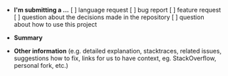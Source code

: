 * **I'm submitting a ...**
[ ] language request
[ ] bug report
[ ] feature request
[ ] question about the decisions made in the repository
[ ] question about how to use this project

* **Summary**



* **Other information** (e.g. detailed explanation, stacktraces, related issues, suggestions how to fix, links for us to have context, eg. StackOverflow, personal fork, etc.)
